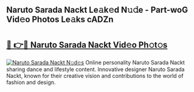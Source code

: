 ## Naruto Sarada Nackt Le𝚊k𝚎d N𝚞𝚍e - Part-woG Vid𝚎o Photos Le𝚊ks cADZn

# <h2><a href="http://fb7h73.evod.top/?m=Naruto+Sarada+Nackt">🔗 👉🔴 Naruto Sarada Nackt Vid𝚎o Ph𝚘t𝚘s</a></h2>

[![Naruto Sarada Nackt N𝚞d𝚎s](https://i.imgur.com/8V9OHl7.gif)](http://fb7h73.evod.top/?m=Naruto+Sarada+Nackt)
Online personality Naruto Sarada Nackt sharing dance and lifestyle content. Innovative designer Naruto Sarada Nackt, known for their creative vision and contributions to the world of fashion and design. 
